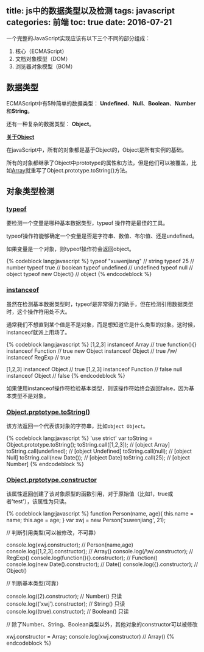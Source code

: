 title: js中的数据类型以及检测
tags: javascript
categories: 前端
toc: true
date: 2016-07-21
---

一个完整的JavaScript实现应该有以下三个不同的部分组成：

1. 核心（ECMAScript）
2. 文档对象模型（DOM）
3. 浏览器对象模型（BOM）

## 数据类型

ECMAScript中有5种简单的数据类型： **Undefined**、**Null**、**Boolean**、**Number**和**String**。

还有一种复杂的数据类型： **Object**。

[**关于Object**](https://developer.mozilla.org/zh-CN/docs/Web/JavaScript/Reference/Global_Objects/Object)

在javaScript中，所有的对象都是基于Object的，Object是所有实例的基础。

所有的对象都继承了Object中prototype的属性和方法，但是他们可以被覆盖，比如[Array](https://developer.mozilla.org/zh-CN/docs/Web/JavaScript/Reference/Global_Objects/Array/toString)就重写了Object.prototype.toString()方法。

## 对象类型检测

### [**typeof**](https://developer.mozilla.org/zh-CN/docs/Web/JavaScript/Reference/Operators/typeof)

要检测一个变量是哪种基本数据类型，typeof 操作符是最佳的工具。

typeof操作符能够确定一个变量是否是字符串、数值、布尔值、还是undefined。

如果变量是一个对象，则typeof操作符会返回object。

{% codeblock lang:javascript %}
typeof "xuwenjiang"     // string
typeof 25               // number
typeof true             // boolean
typeof undefined        // undefined
typeof null             // object
typeof new Object()     // object
{% endcodeblock %}

### [**instanceof**](https://developer.mozilla.org/zh-CN/docs/Web/JavaScript/Reference/Operators/instanceof)

虽然在检测基本数据类型时，typeof是非常得力的助手，但在检测引用数据类型时，这个操作符用处不大。

通常我们不想直到某个值是不是对象，而是想知道它是什么类型的对象。这时候，instanceof就派上用场了。

{% codeblock lang:javascript %}
[1,2,3] instanceof Array            // true
function(){} instanceof Function    // true
new Object instanceof Object        // true
/\w/ instanceof RegExp              // true

[1,2,3] instanceof Object           // true
[1,2,3] instanceof Function         // false
null instanceof Object              // false
{% endcodeblock %}

如果使用instanceof操作符检验基本类型，则该操作符始终会返回false，因为基本类型不是对象。

### [**Object.prptotype.toString()**](https://developer.mozilla.org/zh-CN/docs/Web/JavaScript/Reference/Global_Objects/Object/toString)

该方法返回一个代表该对象的字符串，比如`object Object`。

{% codeblock lang:javascript %}
'use strict'
var toString = Object.prototype.toString();
toString.call([1,2,3]);       // [object Array]
toString.call(undefined);     // [object Undefined]
toString.call(null);          // [object Null]
toString.call(new Date());    // [object Date]
toString.call(25);            // [object Number]
{% endcodeblock %}


### [**Object.prptotype.constructor**](https://developer.mozilla.org/zh-CN/docs/Web/JavaScript/Reference/Global_Objects/Object/toString)

该属性返回创建了该对象原型的函数引用，对于原始值（比如1，true或者'test'），该属性为只读。

{% codeblock lang:javascript %}
function Person(name, age){
   this.name = name;
   this.age = age;
}
var xwj = new Person('xuwenjiang', 21);

// 判断引用类型(可以被修改，不可靠）

console.log(xwj.constructor);            // Person(name,age)
console.log([1,2,3].constructor);        // Array()
console.log(/\w/.constructor);           // RegExp()
console.log(function(){}.constructor);   // Function()
console.log(new Date().constructor);     // Date()
console.log({}.constructor);             // Object()

// 判断基本类型(可靠）

console.log((2).constructor);            // Number()  只读
console.log(('xwj').constructor);        // String()  只读
console.log((true).constructor);         // Boolean() 只读

// 除了Number、String、Boolean类型以外，其他对象的constructor可以被修改

xwj.constructor = Array;
console.log(xwj.constructor)    // Array()
{% endcodeblock %}


